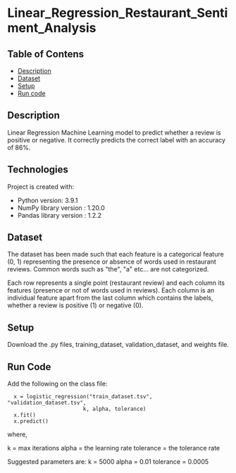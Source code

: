 # Linear_Regression_Restaurant_Sentiment_Analysis

## Table of Contens
* [Description](#description)
* [Dataset](#dataset)
* [Setup](#setup)
* [Run code](#run-code)

## Description
Linear Regression Machine Learning model to predict whether a review is positive or negative. It correctly predicts the correct label with an accuracy of 86%.

## Technologies
Project is created with:
* Python version: 3.9.1
* NumPy library version : 1.20.0
* Pandas library version : 1.2.2

## Dataset
The dataset has been made such that each feature is a categorical feature (0, 1) representing the presence or absence of words used in restaurant reviews. Common words such as "the", "a" etc... are not categorized.

Each row represents a single point (restaurant review) and each column its features (presence or not of words used in reviews). Each column is an individual feature apart from the last column which contains the labels, whether a review is positive (1) or negative (0).

## Setup
Download the .py files, training_dataset, validation_dataset, and weights file.

## Run Code

Add the following on the class file:

```
  x = logistic_regression("train_dataset.tsv", "validation_dataset.tsv",
                        k, alpha, tolerance)
  x.fit()
  x.predict()
```
where,

k = max iterations
alpha = the learning rate
tolerance = the tolerance rate
      
Suggested parameters are:
k = 5000
alpha = 0.01
tolerance = 0.0005
